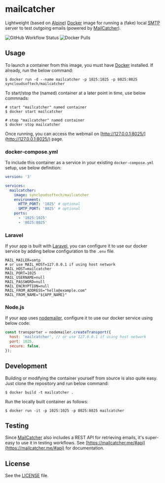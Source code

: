 # mailcatcher

Lightweight (based on [Alpine](https://www.alpinelinux.org/)) [Docker](https://www.docker.com) image for running a (fake) local [SMTP](https://en.wikipedia.org/wiki/Simple_Mail_Transfer_Protocol) server to test outgoing emails (powered by [MailCatcher](https://mailcatcher.me)).

![GitHub Workflow Status](https://img.shields.io/github/actions/workflow/status/syncloudsoftech/mailcatcher/cd.yml?branch=main)
![Docker Pulls](https://img.shields.io/docker/pulls/syncloudsoftech/mailcatcher)

## Usage

To launch a container from this image, you must have [Docker](https://www.docker.com) installed.
If already, run the below command:

```shell
$ docker run -d --name mailcatcher -p 1025:1025 -p 8025:8025 syncloudsoftech/mailcatcher
```

To start/stop the (named) container at a later point in time, use below commnads:

```
# start "mailcatcher" named container
$ docker start mailcatcher

# stop "mailcatcher" named container
$ docker stop mailcatcher
```

Once running, you can access the webmail on [http://127.0.0.1:8025/](http://127.0.0.1:8025/) page.

### docker-compose.yml

To include this container as a service in your existing `docker-compose.yml` setup, use below definition:

```yml
version: '3'

services:
  mailcatcher:
    image: syncloudsoftech/mailcatcher
    environment:
      HTTP_PORT: '1025' # optional
      SMTP_PORT: '8025' # optional
    ports:
      - '1025:1025'
      - '8025:8025'
```

### Laravel

If your app is built with [Laravel](https://laravel.com/), you can configure it to use our docker service by adding below configuration to the `.env` file.

```env
MAIL_MAILER=smtp
# or use MAIL_HOST=127.0.0.1 if using host network
MAIL_HOST=mailcatcher
MAIL_PORT=1025
MAIL_USERNAME=null
MAIL_PASSWORD=null
MAIL_ENCRYPTION=null
MAIL_FROM_ADDRESS="hello@example.com"
MAIL_FROM_NAME="${APP_NAME}"
```

### Node.js

If your app uses [nodemailer](https://nodemailer.com/), configure it to use our docker service using below code:

```js
const transporter = nodemailer.createTransport({
  host: 'mailcatcher', // or use 127.0.0.1 if using host network
  port: 1025,
  secure: false,
});
```

## Development

Building or modifying the container yourself from source is also quite easy.
Just clone the repository and run below command:

```shell
$ docker build -t mailcatcher .
```

Run the locally built container as follows:

```shell
$ docker run -it -p 1025:1025 -p 8025:8025 mailcatcher
```

## Testing

Since [MailCatcher](https://mailcatcher.me) also includes a REST API for retrieving emails, it's super-easy to use it in testing workflows. See [https://mailcatcher.me/#api](https://mailcatcher.me/#api) for documentation.

## License

See the [LICENSE](LICENSE) file.
